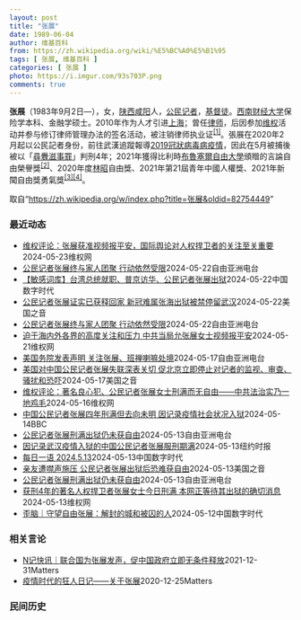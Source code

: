 ```yaml
---
layout: post
title: "张展"
date: 1989-06-04
author: 维基百科
from: https://zh.wikipedia.org/wiki/%E5%BC%A0%E5%B1%95
tags: [ 张展, 维基百科 ]
categories: [ 张展 ]
photo: https://i.imgur.com/93s703P.png
comments: true
---
```

<div class="mw-content-ltr mw-parser-output" lang="zh" dir="ltr"><div id="noteTA-9ce5ea90" class="noteTA"><div class="noteTA-group"><div data-noteta-group-source="module" data-noteta-group="Medicine"></div></div></div>


<p><b>张展</b>（1983年9月2日<span class="useeditintro" title="Template:BLP editintro">—</span>），女，<a href="/wiki/%E9%99%95%E8%A5%BF" class="mw-redirect" title="陕西">陕西</a><a href="/wiki/%E5%92%B8%E9%98%B3" class="mw-redirect" title="咸阳">咸阳</a>人，<a href="/wiki/%E5%85%AC%E6%B0%91%E8%A8%98%E8%80%85" class="mw-redirect" title="公民記者">公民记者</a>，<a href="/wiki/%E5%9F%BA%E7%9D%A3%E5%BE%92" title="基督徒">基督徒</a>。<a href="/wiki/%E8%A5%BF%E5%8D%97%E8%B4%A2%E7%BB%8F%E5%A4%A7%E5%AD%A6" title="西南财经大学">西南财经大学</a>保险学本科、金融学硕士。2010年作为人才引进<a href="/wiki/%E4%B8%8A%E6%B5%B7" class="mw-redirect" title="上海">上海</a>；曾任<a href="/wiki/%E5%BE%8B%E5%B8%88" class="mw-redirect" title="律师">律师</a>，后因参加<a href="/wiki/%E7%BB%B4%E6%9D%83" class="mw-redirect" title="维权">维权</a>活动并参与修订律师管理办法的签名活动，被注销律师执业证<sup id="cite_ref-1" class="reference"><a href="#cite_note-1">[1]</a></sup>。張展在2020年2月起以公民記者身份，前往武漢追蹤報導<a href="/wiki/2019%E5%86%A0%E7%8B%80%E7%97%85%E6%AF%92%E7%97%85%E6%AD%A6%E6%BC%A2%E5%B8%82%E7%96%AB%E6%83%85" title="2019冠狀病毒病武漢市疫情">2019冠狀病毒病疫情</a>，因此在5月被捕後被以「<a href="/wiki/%E5%B0%8B%E9%87%81%E6%BB%8B%E4%BA%8B%E7%BD%AA" class="mw-redirect" title="尋釁滋事罪">尋釁滋事罪</a>」判刑4年；2021年獲得比利時<a href="/wiki/%E5%B8%83%E9%B2%81%E5%A1%9E%E5%B0%94%E8%87%AA%E7%94%B1%E5%A4%A7%E5%AD%A6_(%E8%8D%B7%E5%85%B0%E8%AF%AD)" title="布鲁塞尔自由大学 (荷兰语)">布魯塞爾自由大學</a>頒贈的言論自由榮譽獎<sup id="cite_ref-2" class="reference"><a href="#cite_note-2">[2]</a></sup>、2020年度<a href="/wiki/%E6%9E%97%E6%98%AD" title="林昭">林昭</a>自由獎、2021年第21屆青年中國人權獎、2021年新聞自由獎勇氣獎<sup id="cite_ref-無國界_3-0" class="reference"><a href="#cite_note-無國界-3">[3]</a></sup><sup id="cite_ref-4" class="reference"><a href="#cite_note-4">[4]</a></sup>。
</p>
<meta property="mw:PageProp/toc">
</div><!--esi <esi:include src="/esitest-fa8a495983347898/content" /> --><noscript><img src="https://login.wikimedia.org/wiki/Special:CentralAutoLogin/start?type=1x1" alt="" width="1" height="1" style="border: none; position: absolute;"></noscript>
<div class="printfooter" data-nosnippet="">取自“<a dir="ltr" href="https://zh.wikipedia.org/w/index.php?title=张展&amp;oldid=82754449">https://zh.wikipedia.org/w/index.php?title=张展&amp;oldid=82754449</a>”</div><div id="recent-news"><h3>最近动态</h3><ul><li><a href="https://nodebe4.github.io/waimei/2024-05-23/%E7%BB%B4%E6%9D%83%E8%AF%84%E8%AE%BA-%E5%BC%A0%E5%B1%95%E8%8E%B7%E5%87%86%E8%A7%86%E9%A2%91%E6%8A%A5%E5%B9%B3%E5%AE%89-%E5%9B%BD%E9%99%85%E8%88%86%E8%AE%BA%E5%AF%B9%E4%BA%BA%E6%9D%83%E6%8D%8D%E5%8D%AB%E8%80%85%E7%9A%84%E5%85%B3%E6%B3%A8%E8%87%B3%E5%85%B3%E9%87%8D%E8%A6%81" title="维权评论：张展获准视频报平安，国际舆论对人权捍卫者的关注至关重要—— 特约评论员：杜越声 2024年5月21日，中国大陆公民记者、人权捍卫者张展通过拍摄视频的方式向外界报平安并感谢外界对她的支持...">维权评论：张展获准视频报平安，国际舆论对人权捍卫者的关注至关重要</a><time>2024-05-23</time><a class="tag">维权网</a></li>
<li><a href="https://nodebe4.github.io/waimei/2024-05-22/%E5%85%AC%E6%B0%91%E8%AE%B0%E8%80%85%E5%BC%A0%E5%B1%95%E7%BB%88%E4%B8%8E%E5%AE%B6%E4%BA%BA%E5%9B%A2%E8%81%9A-%E8%A1%8C%E5%8A%A8%E4%BE%9D%E7%84%B6%E5%8F%97%E9%99%90" title="公民记者张展终与家人团聚 行动依然受限—— 中国公民记者张展已平安回家 视频截图/张展关注组 曾因报道武汉新冠疫情而被当局判刑四年的中国公民记者张展定于上周刑满出狱，却与外界失联，她的家人也被警...">公民记者张展终与家人团聚 行动依然受限</a><time>2024-05-22</time><a class="tag">自由亚洲电台</a></li>
<li><a href="https://nodebe4.github.io/waimei/2024-05-22/%E6%95%8F%E6%84%9F%E8%AF%8D%E5%BA%93-%E5%8F%B0%E6%B9%BE%E6%80%BB%E7%BB%9F%E5%B0%B1%E8%81%8C-%E6%99%AE%E4%BA%AC%E8%AE%BF%E5%8D%8E-%E5%85%AC%E6%B0%91%E8%AE%B0%E8%80%85%E5%BC%A0%E5%B1%95%E5%87%BA%E7%8B%B1" title="【敏感词库】台湾总统就职、普京访华、公民记者张展出狱—— 近期中国发生系列事件，如台湾总统就职、普京访华并会见习近平、公民记者张展出狱等。中国当局在互联网上持续对相关敏感词保持审查。基于加拿大多...">【敏感词库】台湾总统就职、普京访华、公民记者张展出狱</a><time>2024-05-22</time><a class="tag">中国数字时代</a></li>
<li><a href="https://nodebe4.github.io/waimei/2024-05-22/%E5%85%AC%E6%B0%91%E8%AE%B0%E8%80%85%E5%BC%A0%E5%B1%95%E8%AF%81%E5%AE%9E%E5%B7%B2%E8%8E%B7%E9%87%8A%E5%9B%9E%E5%AE%B6-%E6%96%B0%E5%86%A0%E9%9A%BE%E5%B1%9E%E5%BC%A0%E6%B5%B7%E5%87%BA%E7%8B%B1%E8%A2%AB%E7%A6%81%E5%81%9C%E7%95%99%E6%AD%A6%E6%B1%89" title="公民记者张展证实已获释回家 新冠难属张海出狱被禁停留武汉—— Wed, 22 May 2024 15:31:34 GMT 国际记者权益组织记者无国界呼吁中国当局立即释放张展。（图片来自记者无国界...">公民记者张展证实已获释回家 新冠难属张海出狱被禁停留武汉</a><time>2024-05-22</time><a class="tag">美国之音</a></li>
<li><a href="https://nodebe4.github.io/waimei/2024-05-22/%E5%85%AC%E6%B0%91%E8%AE%B0%E8%80%85%E5%BC%A0%E5%B1%95%E7%BB%88%E4%B8%8E%E5%AE%B6%E4%BA%BA%E5%9B%A2%E8%81%9A-%E8%A1%8C%E5%8A%A8%E4%BE%9D%E7%84%B6%E5%8F%97%E9%99%90" title="公民记者张展终与家人团聚 行动依然受限—— 中国公民记者张展已平安回家 视频截图/张展关注组 曾因报道武汉新冠疫情而被当局判刑四年的中国公民记者张展定于上周刑满出狱，却与外界失联，她的家人也被警...">公民记者张展终与家人团聚 行动依然受限</a><time>2024-05-22</time><a class="tag">自由亚洲电台</a></li>
<li><a href="https://nodebe4.github.io/waimei/2024-05-21/%E8%BF%AB%E4%BA%8E%E6%B5%B7%E5%86%85%E5%A4%96%E5%90%84%E7%95%8C%E7%9A%84%E9%AB%98%E5%BA%A6%E5%85%B3%E6%B3%A8%E5%92%8C%E5%8E%8B%E5%8A%9B-%E4%B8%AD%E5%85%B1%E5%BD%93%E5%B1%80%E5%85%81%E5%BC%A0%E5%B1%95%E5%A5%B3%E5%A3%AB%E8%A7%86%E9%A2%91%E6%8A%A5%E5%B9%B3%E5%AE%89" title="迫于海内外各界的高度关注和压力 中共当局允张展女士视频报平安—— （维权网信息中心报道）2024年5月22日，本网获悉：迫于美国、欧盟等海内外各界的高度关注和压力，中共当局在人权捍卫者张展出狱的...">迫于海内外各界的高度关注和压力 中共当局允张展女士视频报平安</a><time>2024-05-21</time><a class="tag">维权网</a></li>
<li><a href="https://nodebe4.github.io/waimei/2024-05-17/%E7%BE%8E%E5%9B%BD%E5%8A%A1%E9%99%A2%E5%8F%91%E8%A1%A8%E5%A3%B0%E6%98%8E-%E5%85%B3%E6%B3%A8%E5%BC%A0%E5%B1%95-%E7%8F%AD%E7%A6%85%E5%96%87%E5%98%9B%E5%A4%84%E5%A2%83" title="美国务院发表声明 关注张展、班禅喇嘛处境—— 中国公民记者张展 视频截图/Youtube 美国国务院发表声明，关注在中国武汉疫情期间被捕并遭判刑判4年的公民记者张展，以及失踪已长达29年的西藏班...">美国务院发表声明 关注张展、班禅喇嘛处境</a><time>2024-05-17</time><a class="tag">自由亚洲电台</a></li>
<li><a href="https://nodebe4.github.io/waimei/2024-05-17/%E7%BE%8E%E5%9B%BD%E5%AF%B9%E4%B8%AD%E5%9B%BD%E5%85%AC%E6%B0%91%E8%AE%B0%E8%80%85%E5%BC%A0%E5%B1%95%E5%A4%B1%E8%81%94%E6%B7%B1%E8%A1%A8%E5%85%B3%E5%88%87-%E4%BF%83%E5%8C%97%E4%BA%AC%E7%AB%8B%E5%8D%B3%E5%81%9C%E6%AD%A2%E5%AF%B9%E8%AE%B0%E8%80%85%E7%9A%84%E7%9B%91%E8%A7%86-%E5%AE%A1%E6%9F%A5-%E9%AA%9A%E6%89%B0%E5%92%8C%E6%81%90%E5%90%93" title="美国对中国公民记者张展失联深表关切 促北京立即停止对记者的监视、审查、骚扰和恐吓—— Fri, 17 May 2024 08:51:34 GMT 资料照：维权组织发布的要求中国当局释放张展的宣传...">美国对中国公民记者张展失联深表关切 促北京立即停止对记者的监视、审查、骚扰和恐吓</a><time>2024-05-17</time><a class="tag">美国之音</a></li>
<li><a href="https://nodebe4.github.io/waimei/2024-05-16/%E7%BB%B4%E6%9D%83%E8%AF%84%E8%AE%BA-%E8%91%97%E5%90%8D%E8%89%AF%E5%BF%83%E7%8A%AF-%E5%85%AC%E6%B0%91%E8%AE%B0%E8%80%85%E5%BC%A0%E5%B1%95%E5%A5%B3%E5%A3%AB%E5%88%91%E6%BB%A1%E8%80%8C%E6%97%A0%E8%87%AA%E7%94%B1-%E4%B8%AD%E5%85%B1%E6%B3%95%E6%B2%BB%E5%AE%9E%E4%B9%83%E4%B8%80%E5%9C%B0%E9%B8%A1%E6%AF%9B" title="维权评论：著名良心犯、公民记者张展女士刑满而无自由——中共法治实乃一地鸡毛—— 特约评论员：邵立山 曾独立报道武汉疫情的公民记者张展，被以“寻衅滋事”罪判处有期徒刑四年，按照羁押日期推算，本该在...">维权评论：著名良心犯、公民记者张展女士刑满而无自由——中共法治实乃一地鸡毛</a><time>2024-05-16</time><a class="tag">维权网</a></li>
<li><a href="https://nodebe4.github.io/waimei/2024-05-14/%E4%B8%AD%E5%9B%BD%E5%85%AC%E6%B0%91%E8%AE%B0%E8%80%85%E5%BC%A0%E5%B1%95%E5%9B%9B%E5%B9%B4%E5%88%91%E6%BB%A1%E4%BD%86%E5%8E%BB%E5%90%91%E6%9C%AA%E6%98%8E-%E5%9B%A0%E8%AE%B0%E5%BD%95%E7%96%AB%E6%83%85%E7%A4%BE%E4%BC%9A%E7%8A%B6%E5%86%B5%E5%85%A5%E7%8B%B1" title="中国公民记者张展四年刑满但去向未明 因记录疫情社会状况入狱—— 中国公民记者张展四年刑满但去向未明　因记录疫情社会状况入狱 2 小时前 图像来源，Youtube/Screenshot 图像加注文...">中国公民记者张展四年刑满但去向未明 因记录疫情社会状况入狱</a><time>2024-05-14</time><a class="tag">BBC</a></li>
<li><a href="https://nodebe4.github.io/waimei/2024-05-13/%E5%85%AC%E6%B0%91%E8%AE%B0%E8%80%85%E5%BC%A0%E5%B1%95%E5%88%91%E6%BB%A1%E5%87%BA%E7%8B%B1%E4%BB%8D%E6%9C%AA%E8%8E%B7%E8%87%AA%E7%94%B1" title="公民记者张展刑满出狱仍未获自由—— 2020年5月，公民记者张展在武汉采访疫情期间。 张展提供 武汉疫情期间被捕及遭到判囚4年的公民记者张展，于本周一（13日）刑满出狱。多位打算前往上海女子监狱...">公民记者张展刑满出狱仍未获自由</a><time>2024-05-13</time><a class="tag">自由亚洲电台</a></li>
<li><a href="https://nodebe4.github.io/waimei/2024-05-13/%E5%9B%A0%E8%AE%B0%E5%BD%95%E6%AD%A6%E6%B1%89%E7%96%AB%E6%83%85%E5%85%A5%E7%8B%B1%E7%9A%84%E4%B8%AD%E5%9B%BD%E5%85%AC%E6%B0%91%E8%AE%B0%E8%80%85%E5%BC%A0%E5%B1%95%E6%9C%8D%E5%88%91%E6%9C%9F%E6%BB%A1" title="因记录武汉疫情入狱的中国公民记者张展服刑期满—— 2020年，香港一名民主活动人士在中联办外举着要求释放张展的标语。 Kin Cheung/Associated Press 张展被认为是中国第一...">因记录武汉疫情入狱的中国公民记者张展服刑期满</a><time>2024-05-13</time><a class="tag">纽约时报</a></li>
<li><a href="https://nodebe4.github.io/waimei/2024-05-13/%E6%AF%8F%E6%97%A5%E4%B8%80%E8%AF%AD-2024.5.13" title="每日一语 2024.5.13—— 揭露武汉疫情真相遭拘押4年后，张展于2024年5月13日出狱。 相关阅读：https://chinadigitaltimes.net/chinese/70778...">每日一语 2024.5.13</a><time>2024-05-13</time><a class="tag">中国数字时代</a></li>
<li><a href="https://nodebe4.github.io/waimei/2024-05-13/%E4%BA%B2%E5%8F%8B%E9%81%AD%E5%99%A4%E5%A3%B0%E6%96%BD%E5%8E%8B-%E5%85%AC%E6%B0%91%E8%AE%B0%E8%80%85%E5%BC%A0%E5%B1%95%E5%87%BA%E7%8B%B1%E5%90%8E%E6%81%90%E9%9A%BE%E8%8E%B7%E8%87%AA%E7%94%B1" title="亲友遭噤声施压 公民记者张展出狱后恐难获自由—— Mon, 13 May 2024 14:03:04 GMT 资料照：中国公民记者张展 (照片来源：无国界记者网站) 台北 —&nbsp; 因报道武汉疫情，...">亲友遭噤声施压 公民记者张展出狱后恐难获自由</a><time>2024-05-13</time><a class="tag">美国之音</a></li>
<li><a href="https://nodebe4.github.io/waimei/2024-05-13/%E5%85%AC%E6%B0%91%E8%AE%B0%E8%80%85%E5%BC%A0%E5%B1%95%E5%88%91%E6%BB%A1%E5%87%BA%E7%8B%B1%E4%BB%8D%E6%9C%AA%E8%8E%B7%E8%87%AA%E7%94%B1" title="公民记者张展刑满出狱仍未获自由—— 2020年5月，公民记者张展在武汉采访疫情期间。 张展提供 武汉疫情期间被捕及遭到判囚4年的公民记者张展，于本周一（13日）刑满出狱。多位打算前往上海女子监狱...">公民记者张展刑满出狱仍未获自由</a><time>2024-05-13</time><a class="tag">自由亚洲电台</a></li>
<li><a href="https://nodebe4.github.io/waimei/2024-05-13/%E8%8E%B7%E5%88%914%E5%B9%B4%E7%9A%84%E8%91%97%E5%90%8D%E4%BA%BA%E6%9D%83%E6%8D%8D%E5%8D%AB%E8%80%85%E5%BC%A0%E5%B1%95%E5%A5%B3%E5%A3%AB%E4%BB%8A%E6%97%A5%E5%88%91%E6%BB%A1-%E6%9C%AC%E7%BD%91%E6%AD%A3%E7%AD%89%E5%BE%85%E5%85%B6%E5%87%BA%E7%8B%B1%E7%9A%84%E7%A1%AE%E5%88%87%E6%B6%88%E6%81%AF" title="获刑4年的著名人权捍卫者张展女士今日刑满 本网正等待其出狱的确切消息—— （维权网信息中心报道）2024年5月13日，本网获悉：获刑4年的著名人权捍卫者张展女士今日刑满，本网记者正在多方联系，等...">获刑4年的著名人权捍卫者张展女士今日刑满 本网正等待其出狱的确切消息</a><time>2024-05-13</time><a class="tag">维权网</a></li>
<li><a href="https://nodebe4.github.io/waimei/2024-05-12/%E6%AD%AA%E8%84%91-%E5%AE%88%E6%9C%9B%E8%87%AA%E7%94%B1%E5%BC%A0%E5%B1%95-%E8%A7%A3%E5%B0%81%E7%9A%84%E5%9F%8E%E5%92%8C%E8%A2%AB%E5%9B%9A%E7%9A%84%E4%BA%BA" title="歪脑｜守望自由张展：解封的城和被囚的人—— CDT 档案卡 标题：守望自由张展：解封的城和被囚的人作者：林砚青发表日期：2024.5.3来源：歪脑主题归类：张展CDS收藏：公民馆版权说明：该作品...">歪脑｜守望自由张展：解封的城和被囚的人</a><time>2024-05-12</time><a class="tag">中国数字时代</a></li>
</ul></div><div id="open-opinion"><h3>相关言论</h3><ul><li><a href="https://nodebe4.github.io/opinion/2021-12-31/N%E8%AE%B0%E5%BF%AB%E8%AE%AF-%E8%81%94%E5%90%88%E5%9B%BD%E4%B8%BA%E5%BC%A0%E5%B1%95%E5%8F%91%E5%A3%B0-%E4%BF%83%E4%B8%AD%E5%9B%BD%E6%94%BF%E5%BA%9C%E7%AB%8B%E5%8D%B3%E6%97%A0%E6%9D%A1%E4%BB%B6%E9%87%8A%E6%94%BE/" title="NGOCN">N记快讯｜联合国为张展发声，促中国政府立即无条件释放</a><time>2021-12-31</time><a class="tag">Matters</a></li>
<li><a href="https://nodebe4.github.io/opinion/2020-12-25/%E7%96%AB%E6%83%85%E6%97%B6%E4%BB%A3%E7%9A%84%E7%8B%82%E4%BA%BA%E6%97%A5%E8%AE%B0-%E5%85%B3%E4%BA%8E%E5%BC%A0%E5%B1%95/" title="AI XIAOMING">疫情时代的狂人日记——关于张展</a><time>2020-12-25</time><a class="tag">Matters</a></li>
</ul></div><div id="mjls-record"><h3>民间历史</h3><ul></ul></div>